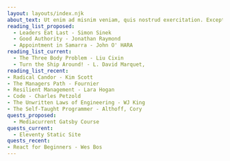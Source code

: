 ```yaml
---
layout: layouts/index.njk
about_text: Ut enim ad misnim veniam, quis nostrud exercitation. Excepteur sint obcaecat cupiditat non proident culpa. Plura   mihi bona sunt, inclinet, amari petere vellent. Lorem ipsum dolor sit amet, consectetur adipisici elit, sed eiusmod tempor incidunt ut labore et dolore magna aliqua. Quisque ut dolor gravida, placerat libero vel, euismod. Idque Caesaris facere voluntate liceret
reading_list_proposed:
  - Leaders Eat Last - Simon Sinek
  - Good Authority - Jonathan Raymond
  - Appointment in Samarra - John O' HARA
reading_list_current:
  - The Three Body Problem - Liu Cixin
  - Turn the Ship Around! - L. David Marquet,
reading_list_recent:
- Radical Candor - Kim Scott
- The Managers Path - Fournier
- Resilient Management - Lara Hogan
- Code - Charles Petzold
- The Unwritten Laws of Engineering - WJ King
- The Self-Taught Programmer - Althoff, Cory
quests_proposed:
  - Mediacurrent Gatsby Course
quests_current:
  - Eleventy Static Site
quests_recent:
- React for Beginners - Wes Bos
---
```

